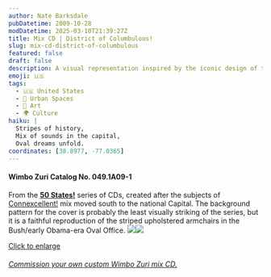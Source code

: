 ```yaml
---
author: Nate Barksdale
pubDatetime: 2009-10-28
modDatetime: 2025-03-10T21:39:27Z
title: Mix CD | District of Columbulous!
slug: mix-cd-district-of-columbulous
featured: false
draft: false
description: A visual representation inspired by the iconic design of the Bush and early Obama-era Oval Office, this cover is part of the "50 States!" series. The relevant geolocation coordinates for the national capital, Washington, D.C., are approximately 38.8951° N, 77.0364° W.
emoji: 🇺🇸
tags:
  - 🇺🇸 United States
  - 🌆 Urban Spaces
  - 🎨 Art
  - 🌍 Culture
haiku: |
  Stripes of history,  
  Mix of sounds in the capital,  
  Oval dreams unfold.
coordinates: [38.8977, -77.0365]
---
```


#### Wimbo Zuri Catalog No. 049.1A09-1

From the [**50 States!**](https://www.natebarksdale.com/?tag=states) series of CDs, created after the subjects of [Connexcellent!]() mix moved south to the national Capital. The background pattern for the cover is probably the least visually striking of the series, but it is a faithful reproduction of the striped upholstered armchairs in the Bush/early Obama-era Oval Office. [![](@assets/images/DC_260.jpg)](@assets/images/DC_530.jpg)[![](@assets/images/DC2_260.jpg)](@assets/images/DC2_530.jpg)

[Click to enlarge](@assets/images/DC_530.jpg)

###### [Commission your own custom Wimbo Zuri mix CD.](https://www.natebarksdale.com/?p=342)
